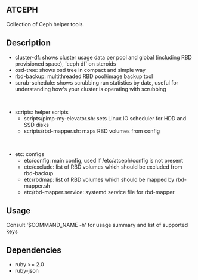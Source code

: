 ## ATCEPH
Collection of Ceph helper tools.

## Description
* cluster-df: shows cluster usage data per pool and global (including RBD provisioned space), 'ceph df' on steroids
* osd-tree: shows osd tree in compact and simple way
* rbd-backup: multithreaded RBD pool/image backup tool
* scrub-schedule: shows scrubbing run statistics by date, useful for understanding how's your cluster is operating with scrubbing

<br>

* scripts: helper scripts
  * scripts/pimp-my-elevator.sh: sets Linux IO scheduler for HDD and SSD disks
  * scripts/rbd-mapper.sh: maps RBD volumes from config

<br>

* etc: configs
  * etc/config: main config, used if /etc/atceph/config is not present
  * etc/exclude: list of RBD volumes which should be excluded from rbd-backup
  * etc/rbdmap: list of RBD volumes which should be mapped by rbd-mapper.sh
  * etc/rbd-mapper.service: systemd service file for rbd-mapper

## Usage

Consult '$COMMAND_NAME -h' for usage summary and list of supported keys

## Dependencies

* ruby >= 2.0
* ruby-json
